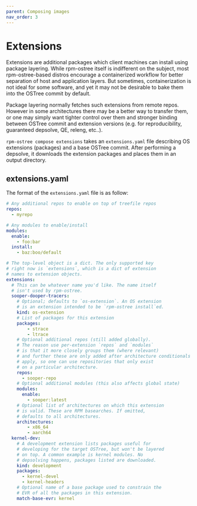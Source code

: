 ```yaml
---
parent: Composing images
nav_order: 3
---
```


# Extensions

Extensions are additional packages which client machines can
install using package layering. While rpm-ostree itself is
indifferent on the subject, most rpm-ostree-based distros
encourage a containerized workflow for better separation of
host and application layers. But sometimes, containerization
is not ideal for some software, and yet it may not be
desirable to bake them into the OSTree commit by default.

Package layering normally fetches such extensions from
remote repos. However in some architectures there may be a
better way to transfer them, or one may simply want tighter
control over them and stronger binding between OSTree commit
and extension versions (e.g. for reproducibility, guaranteed
depsolve, QE, releng, etc..).

`rpm-ostree compose extensions` takes an `extensions.yaml`
file describing OS extensions (packages) and a base OSTree
commit. After performing a depsolve, it downloads the
extension packages and places them in an output directory.

## extensions.yaml

The format of the `extensions.yaml` file is as follow:

```yaml
# Any additional repos to enable on top of treefile repos
repos:
  - myrepo

# Any modules to enable/install
modules:
  enable:
    - foo:bar
  install:
    - baz:boo/default

# The top-level object is a dict. The only supported key
# right now is `extensions`, which is a dict of extension
# names to extension objects.
extensions:
  # This can be whatever name you'd like. The name itself
  # isn't used by rpm-ostree.
  sooper-dooper-tracers:
    # Optional; defaults to `os-extension`. An OS extension
    # is an extension intended to be `rpm-ostree install`ed.
    kind: os-extension
    # List of packages for this extension
    packages:
        - strace
        - ltrace
    # Optional additional repos (still added globally).
    # The reason use per-extension `repos` and `modules`
    # is that it more closely groups them (where relevant)
    # and further these are only added after architecture conditionals
    # apply, so one can use repositories that only exist
    # on a particular architecture.
    repos:
      - sooper-repo
    # Optional additional modules (this also affects global state)
    modules:
      enable:
        - sooper:latest
    # Optional list of architectures on which this extension
    # is valid. These are RPM basearches. If omitted,
    # defaults to all architectures.
    architectures:
        - x86_64
        - aarch64
  kernel-dev:
    # A development extension lists packages useful for
    # developing for the target OSTree, but won't be layered
    # on top. A common example is kernel modules. No
    # depsolving happens, packages listed are downloaded.
    kind: development
    packages:
      - kernel-devel
      - kernel-headers
    # Optional name of a base package used to constrain the
    # EVR of all the packages in this extension.
    match-base-evr: kernel
```
